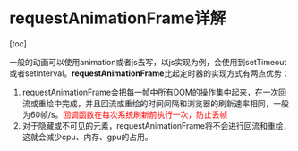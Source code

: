 # requestAnimationFrame详解

[toc]

一般的动画可以使用animation或者js去写，以js实现为例，会使用到setTimeout或者setInterval。**requestAnimationFrame**比起定时器的实现方式有两点优势：

1. requestAnimationFrame会把每一帧中所有DOM的操作集中起来，在一次回流或重绘中完成，并且回流或重绘的时间间隔和浏览器的刷新速率相同，一般为60帧/s。<font color='red'>回调函数在每次系统刷新前执行一次，防止丢帧</font>
2. 对于隐藏或不可见的元素，requestAnimationFrame将不会进行回流和重绘，这就会减少cpu、内存、gpu的占用。